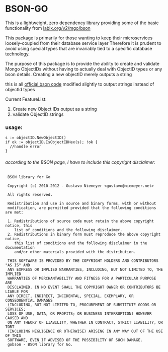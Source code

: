 # BSON-GO
This is a lightweight, zero dependency library providing some of the basic functionality from [labix.org/v2/mgo/bson](labix.org/v2/mgo/bson)

This package is primarily for those wanting to keep their microservices loosely-coupled from their database service layer
Therefore it is prudent to avoid using special types that are invariably tied to a specific database technology.

The purpose of this package is to provide the ability to create and validate Mongo ObjectIDs without having to actually deal with ObjectID types or any bson details. Creating a new objectID merely outputs a string

this is all [official bson code](labix.org/v2/mgo/bson) modified slightly to output strings instead of objectId types

Current FeatureList:  
1. Create new Object IDs output as a string  
2. validate ObjectID strings  

### usage:
```
s := objectID.NewObjectID()
if ok := objectID.IsObjectIDHex(s); !ok {
  //handle error
}
```

###### according to the BSON page, I have to include this copyright disclaimer:



```
 BSON library for Go

 Copyright (c) 2010-2012 - Gustavo Niemeyer <gustavo@niemeyer.net>

 All rights reserved.

 Redistribution and use in source and binary forms, with or without
 modification, are permitted provided that the following conditions are met:

 1. Redistributions of source code must retain the above copyright notice, this
    list of conditions and the following disclaimer.
 2. Redistributions in binary form must reproduce the above copyright notice,
    this list of conditions and the following disclaimer in the documentation
    and/or other materials provided with the distribution.

 THIS SOFTWARE IS PROVIDED BY THE COPYRIGHT HOLDERS AND CONTRIBUTORS "AS IS" AND
 ANY EXPRESS OR IMPLIED WARRANTIES, INCLUDING, BUT NOT LIMITED TO, THE IMPLIED
 WARRANTIES OF MERCHANTABILITY AND FITNESS FOR A PARTICULAR PURPOSE ARE
 DISCLAIMED. IN NO EVENT SHALL THE COPYRIGHT OWNER OR CONTRIBUTORS BE LIABLE FOR
 ANY DIRECT, INDIRECT, INCIDENTAL, SPECIAL, EXEMPLARY, OR CONSEQUENTIAL DAMAGES
 (INCLUDING, BUT NOT LIMITED TO, PROCUREMENT OF SUBSTITUTE GOODS OR SERVICES;
 LOSS OF USE, DATA, OR PROFITS; OR BUSINESS INTERRUPTION) HOWEVER CAUSED AND
 ON ANY THEORY OF LIABILITY, WHETHER IN CONTRACT, STRICT LIABILITY, OR TORT
 (INCLUDING NEGLIGENCE OR OTHERWISE) ARISING IN ANY WAY OUT OF THE USE OF THIS
 SOFTWARE, EVEN IF ADVISED OF THE POSSIBILITY OF SUCH DAMAGE.
 gobson - BSON library for Go.
 ```
